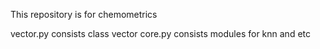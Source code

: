 This repository is for chemometrics

vector.py consists class vector
core.py consists modules for knn and etc
